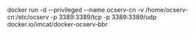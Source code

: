 docker run -d --privileged --name ocserv-cn -v /home/ocserv-cn:/etc/ocserv -p 3389:3389/tcp -p 3389:3389/udp docker.io/imcat/docker-ocserv-bbr


